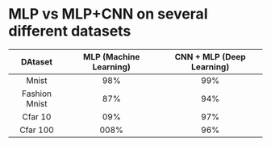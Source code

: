 # MLP vs MLP+CNN on several different datasets

|DAtaset |  MLP (Machine Learning) | CNN + MLP (Deep Learning) |
|:---: | :---: |:---:| 
|Mnist  | 98% | 99%|
|Fashion Mnist |87% | 94%|
|Cfar 10|09%|97%|
|Cfar 100|008%|96%






